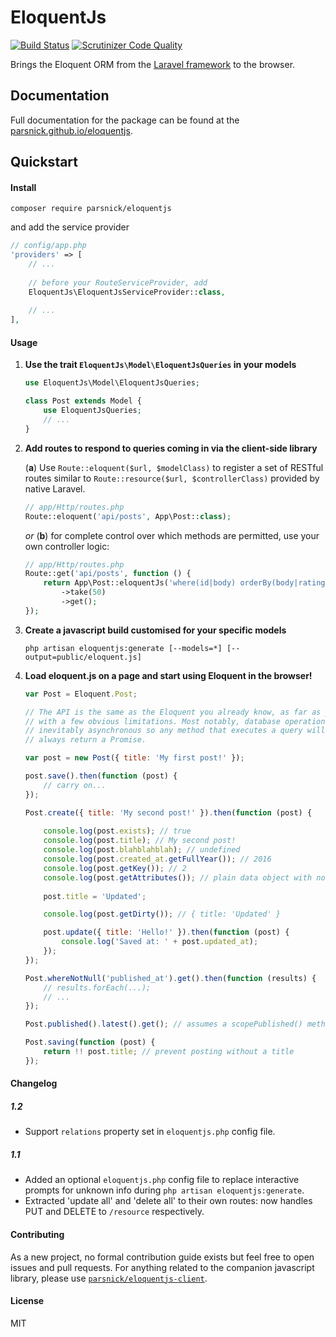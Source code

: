 # EloquentJs
[![Build Status](https://travis-ci.org/parsnick/eloquentjs.svg?branch=master)](https://travis-ci.org/parsnick/eloquentjs)
[![Scrutinizer Code Quality](https://scrutinizer-ci.com/g/parsnick/eloquentjs/badges/quality-score.png?b=master)](https://scrutinizer-ci.com/g/parsnick/eloquentjs/?branch=master)

Brings the Eloquent ORM from the [Laravel framework](https://github.com/laravel/framework) to the browser.

## Documentation

Full documentation for the package can be found at the [parsnick.github.io/eloquentjs](http://parsnick.github.io/eloquentjs).

## Quickstart

#### Install

```
composer require parsnick/eloquentjs
```
and add the service provider

```php
// config/app.php
'providers' => [
    // ...
    
    // before your RouteServiceProvider, add
    EloquentJs\EloquentJsServiceProvider::class,
    
    // ...
],
```

#### Usage

1. **Use the trait `EloquentJs\Model\EloquentJsQueries` in your models**
    
    ```php
    use EloquentJs\Model\EloquentJsQueries;
    
    class Post extends Model {
        use EloquentJsQueries;
        // ...
    }
    ```

2. **Add routes to respond to queries coming in via the client-side library**
    
    (**a**) Use `Route::eloquent($url, $modelClass)` to register a set of RESTful routes similar to
    `Route::resource($url, $controllerClass)` provided by native Laravel.

    ```php
    // app/Http/routes.php
    Route::eloquent('api/posts', App\Post::class);
    ```
    
    *or* (**b**) for complete control over which methods are permitted, use your own controller logic:

    ```php
    // app/Http/routes.php
    Route::get('api/posts', function () {
        return App\Post::eloquentJs('where(id|body) orderBy(body|rating|created_at)')
            ->take(50)
            ->get();
    });
    ```


4. **Create a javascript build customised for your specific models**
    ```
    php artisan eloquentjs:generate [--models=*] [--output=public/eloquent.js]
    ```

5. **Load eloquent.js on a page and start using Eloquent in the browser!**
    ```js
    var Post = Eloquent.Post;
    
    // The API is the same as the Eloquent you already know, as far as practical
    // with a few obvious limitations. Most notably, database operations are 
    // inevitably asynchronous so any method that executes a query will
    // always return a Promise.
    
    var post = new Post({ title: 'My first post!' });

    post.save().then(function (post) {
        // carry on...
    });

    Post.create({ title: 'My second post!' }).then(function (post) {
        
        console.log(post.exists); // true
        console.log(post.title); // My second post!
        console.log(post.blahblahblah); // undefined
        console.log(post.created_at.getFullYear()); // 2016
        console.log(post.getKey()); // 2    
        console.log(post.getAttributes()); // plain data object with no behaviour
        
        post.title = 'Updated';
    
        console.log(post.getDirty()); // { title: 'Updated' }
    
        post.update({ title: 'Hello!' }).then(function (post) {
            console.log('Saved at: ' + post.updated_at);
        });
    });

    Post.whereNotNull('published_at').get().then(function (results) {
        // results.forEach(...);
        // ...
    });

    Post.published().latest().get(); // assumes a scopePublished() method on the server

    Post.saving(function (post) {
        return !! post.title; // prevent posting without a title
    });
    ```

#### Changelog
##### __1.2__
* Support `relations` property set in `eloquentjs.php` config file.

##### __1.1__
* Added an optional `eloquentjs.php` config file to replace interactive prompts for unknown info during `php artisan eloquentjs:generate`.
* Extracted 'update all' and 'delete all' to their own routes: now handles PUT and DELETE to `/resource` respectively.

#### Contributing
As a new project, no formal contribution guide exists but feel free to open issues and pull requests. 
For anything related to the companion javascript library, please use [`parsnick/eloquentjs-client`](https://github.com/parsnick/eloquentjs-client).

#### License
MIT
